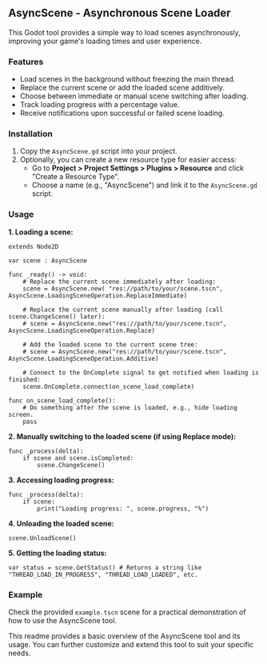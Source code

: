 ## AsyncScene - Asynchronous Scene Loader

This Godot tool provides a simple way to load scenes asynchronously, improving your game's loading times and user experience.

### Features

- Load scenes in the background without freezing the main thread.
- Replace the current scene or add the loaded scene additively.
- Choose between immediate or manual scene switching after loading.
- Track loading progress with a percentage value.
- Receive notifications upon successful or failed scene loading.

### Installation

1. Copy the `AsyncScene.gd` script into your project. 
2. Optionally, you can create a new resource type for easier access:
    - Go to **Project > Project Settings > Plugins > Resource** and click "Create a Resource Type".
    - Choose a name (e.g., "AsyncScene") and link it to the `AsyncScene.gd` script.

### Usage

**1. Loading a scene:**

```gdscript
extends Node2D

var scene : AsyncScene

func _ready() -> void:
	# Replace the current scene immediately after loading:
	scene = AsyncScene.new( "res://path/to/your/scene.tscn", AsyncScene.LoadingSceneOperation.ReplaceImmediate) 

	# Replace the current scene manually after loading (call scene.ChangeScene() later):
	# scene = AsyncScene.new("res://path/to/your/scene.tscn", AsyncScene.LoadingSceneOperation.Replace) 

	# Add the loaded scene to the current scene tree:
	# scene = AsyncScene.new("res://path/to/your/scene.tscn", AsyncScene.LoadingSceneOperation.Additive)

	# Connect to the OnComplete signal to get notified when loading is finished:
	scene.OnComplete.connect(on_scene_load_complete)

func on_scene_load_complete():
	# Do something after the scene is loaded, e.g., hide loading screen.
	pass
```

**2. Manually switching to the loaded scene (if using Replace mode):**

```gdscript
func _process(delta):
	if scene and scene.isCompleted:
		scene.ChangeScene()
```

**3. Accessing loading progress:**

```gdscript
func _process(delta):
	if scene:
		print("Loading progress: ", scene.progress, "%")
```

**4. Unloading the loaded scene:**

```gdscript
scene.UnloadScene()
```

**5. Getting the loading status:**

```gdscript
var status = scene.GetStatus() # Returns a string like "THREAD_LOAD_IN_PROGRESS", "THREAD_LOAD_LOADED", etc.
```

### Example

Check the provided `example.tscn` scene for a practical demonstration of how to use the AsyncScene tool.


This readme provides a basic overview of the AsyncScene tool and its usage. You can further customize and extend this tool to suit your specific needs. 
